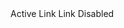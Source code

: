 ﻿<BSNav Justify="Justify.End">
    <BSNavItem Url="javascript:void(0);" IsActive="true">Active</BSNavItem>
    <BSNavItem Url="javascript:void(0);">Link</BSNavItem>
    <BSNavItem Url="javascript:void(0);">Link</BSNavItem>
    <BSNavItem Url="javascript:void(0);" IsDisabled="true">Disabled</BSNavItem>
</BSNav>